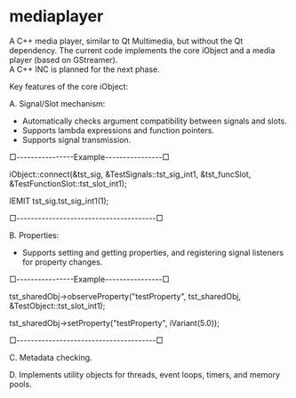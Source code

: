 # mediaplayer
A C++ media player, similar to Qt Multimedia, but without the Qt dependency.
The current code implements the core iObject and a media player (based on GStreamer).  
A C++ INC is planned for the next phase.

Key features of the core iObject:

A. Signal/Slot mechanism:
  - Automatically checks argument compatibility between signals and slots.
  - Supports lambda expressions and function pointers.
  - Supports signal transmission.

  □----------------Example----------------□
  
  iObject::connect(&tst_sig, &TestSignals::tst_sig_int1, &tst_funcSlot, &TestFunctionSlot::tst_slot_int1);
  
  IEMIT tst_sig.tst_sig_int1(1);
  
  □---------------------------------------□

B. Properties:
  - Supports setting and getting properties, and registering signal listeners for property changes.
  
  □----------------Example----------------□
  
  tst_sharedObj->observeProperty("testProperty", tst_sharedObj, &TestObject::tst_slot_int1);
  
  tst_sharedObj->setProperty("testProperty", iVariant(5.0));
  
  □---------------------------------------□
  
C. Metadata checking.

D. Implements utility objects for threads, event loops, timers, and memory pools.
